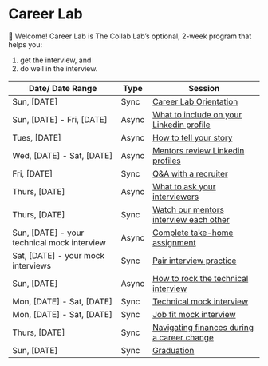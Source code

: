 # Career Lab

👋 Welcome! Career Lab is The Collab Lab’s optional, 2-week program that helps you:

1. get the interview, and
2. do well in the interview.

| Date/ Date Range                            | Type  | Session |
| ------------------------------------------- | ----- | -------------------------------------------------------------------------------------------------------- |
| Sun, [DATE]                                 | Sync  | [Career Lab Orientation](./session-docs/orientation.md)                                                  |
| Sun, [DATE] - Fri, [DATE]                   | Async | [What to include on your Linkedin profile](./session-docs/what-to-include-on-linkedin.md)                |
| Tues, [DATE]                                | Async | [How to tell your story](./session-docs/how-to-tell-your-story.md)                                       |
| Wed, [DATE] - Sat, [DATE]                   | Async | [Mentors review Linkedin profiles](./session-docs/mentor-linkedin-review.md)                             |
| Fri, [DATE]                    | Sync  | [Q&A with a recruiter](./session-docs/q-and-a-with-recruiter.md)                                         |
| Thurs, [DATE]                               | Async  | [What to ask your interviewers](./session-docs/what-to-ask-your-interviewers.md)                                       |
| Thurs, [DATE]                               | Sync  | [Watch our mentors interview each other](./session-docs/watch-mentors-interview.md)                      |
| Sun, [DATE] - your technical mock interview | Async | [Complete take-home assignment](./session-docs/complete-take-home-assignment.md)                         |
| Sat, [DATE] - your mock interviews          | Sync  | [Pair interview practice](./session-docs/pair-interview-practice.md)                                     |
| Sun, [DATE]                                 | Async | [How to rock the technical interview](./session-docs/rock-the-technical-interview.md)                    | s   |
| Mon, [DATE] - Sat, [DATE]                   | Sync  | [Technical mock interview](./session-docs/mock-interview-technical.md)                                   |
| Mon, [DATE] - Sat, [DATE]                   | Sync  | [Job fit mock interview](./session-docs/mock-interview-job-fit.md)                                       |
| Thurs, [DATE]                               | Sync  | [Navigating finances during a career change](./session-docs/navigating-finances-during-career-change.md) |
| Sun, [DATE]                                 | Sync  | [Graduation](./session-docs/graduation.md)                                                               |
